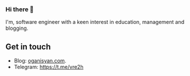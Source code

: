 ### Hi there 👋

I'm, software engineer with a keen interest in education, management and blogging. 

## Get in touch

- Blog: [oganisyan.com](https://oganisyan.com/).
- Telegram: https://t.me/vre2h
